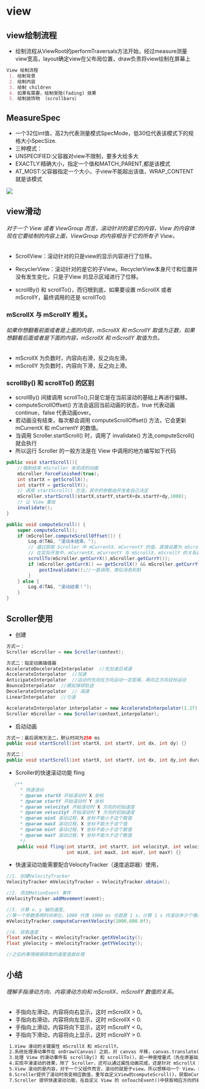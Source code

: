 # view

## view绘制流程
- 绘制流程从ViewRoot的performTraversals方法开始，经过measure测量view宽高，layout确定view在父布局位置，draw负责将view绘制在屏幕上
```markdown
View 绘制流程
 1. 绘制背景
 2. 绘制内容
 3. 绘制 children
 4. 如果有需要，绘制渐隐(fading) 效果
 5. 绘制装饰物 （scrollbars） 
```

## MeasureSpec

- 一个32位int值，高2为代表测量模式SpecMode，低30位代表该模式下的规格大小SpecSize.
- 三种模式：
- UNSPECIFIED:父容器对view不限制，要多大给多大
- EXACTLY:精确大小，指定一个值和MATCH_PARENT,都是该模式
- AT_MOST:父容器指定一个大小，子view不能超出该值，WRAP_CONTENT就是该模式


![](https://github.com/dannycx/knowledge/blob/master/image/viewMeasure.png) 


## view滑动
###### 对于一个 View 或者 ViewGroup 而言，滚动针对的是它的内容，View 的内容体现在它要绘制的内容上面，ViewGroup 的内容相当于它的所有子 View。
- ScrollView：滚动针对的只是view的显示内容进行了位移。
- RecyclerView：滚动针对的是它的子View。RecyclerView本身尺寸和位置并没有发生变化，只是子View 的显示区域进行了位移。

- scrollBy() 和 scrollTo()，而归根到底，如果要设置 mScrollX 或者 mScrollY，最终调用的还是 scrollTo()

### mScrollX 与 mScrollY 相关。
###### 如果你想翻看前面或者是上面的内容，mScrollX 和 mScrollY 取值为正数，如果想翻看后面或者是下面的内容，mScrollX 和 mScrollY 取值为负。
- mScrollX 为负数时，内容向右滑，反之向左滑。
- mScrollY 为负数时，内容向下滑，反之向上滑。

### scrollBy() 和 scrollTo() 的区别
- scrollBy() 间接调用 scrollTo(),只是它是在当前滚动的基础上再进行偏移。
- computeScrollOffset() 方法会返回当前动画的状态，true 代表动画continue，false 代表动画over。
- 若动画没有结束，每次都会调用 computeScrollOffset() 方法，它会更新 mCurrentX 和 mCurrentY 的数值。
- 当调用 Scroller.startScroll() 时，调用了 invalidate() 方法,computeScroll()就会执行
- 所以运行 Scroller 的一般方法是在 View 中调用的地方编写如下代码
```java
public void startScroll(){
    //强制结束 mScroller 未完成的动画
    mScroller.forceFinished(true);
    int startX = getScrollX();
    int startY = getScrollY();
    // 调用 startScroll() 方法，其中的参数由开发者自己决定
    mScroller.startScroll(startX,startY,startX+dx,startY+dy,1000);
    // 让 View 重绘
    invalidate();
}

public void computeScroll() {
    super.computeScroll();
    if (mScroller.computeScrollOffset()) {
        Log.d(TAG, "滚动未结束。");
        // 通过获取 Scroller 中 mCurrentX、mCurrentY 的值，直接设置为 mScrollX、mScrollY
        // 在实际开发中，mCurrentX、mCurrentY 与 mScrollX、mScrollY 的关系由自己定义
        scrollTo(mScroller.getCurrX(),mScroller.getCurrY());
        if (mScroller.getCurrX() == getScrollX() && mScroller.getCurrY() == getScrollY() ) {//避免重复请求
            postInvalidate();//一直调用，类似消息机制
        }
    } else {
        Log.d(TAG, "滚动结束！");
    }
}
```
## Scroller使用
- 创建

```java
方式一：
Scroller mScroller = new Scroller(context);

方式二：指定动画插值器
AccelerateDecelerateInterpolator  //先加速后减速
AccelerateInterpolator  //加速
AnticipateInterpolator  //运动时先向反方向运动一定距离，再向正方向目标运动
BounceInterpolator  //模拟弹球轨迹
DecelerateInterpolator  // 减速
LinearInterpolator  //匀速

AccelerateInterpolator interpolator = new AccelerateInterpolator(1.2f);
Scroller mScroller = new Scroller(context,interpolator);
```
- 启动动画
```java
方式一：最后调用方法二，默认时间为250 ms
public void startScroll(int startX, int startY, int dx, int dy) {}

方式二：
public void startScroll(int startX, int startY, int dx, int dy,int duration) {}
```

- Scroller的快速滚动功能 fling
```java
   /**
     * 快速滚动
     * @param startX 开始滚动时 X 坐标
     * @param startY 开始滚动时 Y 坐标
     * @param velocityX 开始滚动时 X 方向的初始速度
     * @param velocityY 开始滚动时 Y 方向的初始速度
     * @param minX 滚动过程，X 坐标不能小于这个数值
     * @param maxX 滚动过程，X 坐标不能大于这个值
     * @param minY 滚动过程，Y 坐标不能小于这个数值
     * @param maxY 滚动过程，Y 坐标不能大于这个数值
     */
    public void fling(int startX, int startY, int velocityX, int velocityY,
                      int minX, int maxX, int minY, int maxY) {}
```
- 快速滚动功能需要配合VelocityTracker（速度追踪器）使用，
```java
//1. 创建VelocityTracker
VelocityTracker mVelocityTracker = VelocityTracker.obtain();

//2. 添加MotionEvent 事件
mVelocityTracker.addMovement(event);

//3. 计算 x、y 轴的速度,
//第一个参数表明时间单位，1000 代表 1000 ms 也就是 1 s，计算 1 s 内滚动多少个像素,后面表示最大速度
mVelocityTracker.computeCurrentVelocity(1000,600.0f);

//4. 获取速度
float xVelocity = mVelocityTracker.getXVelocity();
float yVelocity = mVelocityTracker.getYVelocity();

//之后的事情根据获取的速度值做处理
```

## 小结
###### 理解手指滑动方向、内容滑动方向和 mScrollX、mScrollY 数值的关系。
- 手指向左滑动，内容将向右显示，这时 mScrollX > 0。
- 手指向右滑动，内容将向左显示，这时 mScrollX < 0.
- 手指向上滑动，内容将向下显示，这时 mScrollY < 0。
- 手指向下滑动，内容将向上显示，这时 mScrollY > 0.
```markdown
 1.View 滑动的关键属性 mScrollX 和 mScrollY。
 2.系统处理滑动事件在 onDraw(Canvas) 之前，对 canvas 平移，canvas.translate(mLeft-mScrollX,mRight-mScrollY)。将坐标系从父组件转换到子 view 中。
 3.处理 View 的滑动事件有 scrollBy() 和 scrollTo()，前一种是增量式（先在原基础上加偏移量，再调用scrollTo()方法），后一种直接到位。
 4.实现平滑滚动的效果，除了 Scroller，还可以通过属性动画完成，还是针对 mScrollX 或者 mScrollY 的变化重绘。
 5.View 滚动的是内容，对于一个父组件而言，滚动的就是子view。所以想移动一个 View，就应该调用它的父组件的 scrollBy() 或者 scrollTo()。
 6.Scroller提供了滚动时改变相应数值，重写自定义View的computeScroll()，获取mCurrentX和mCurrentY，或根据自己的规则调用scrollTo()，实现平稳滚动效果。
 7.Scroller 提供快速滚动功能，在自定义 View 的 onTouchEvent()中获取相应方向的初始速度，调用 Scroller 的 startFling()。
```

